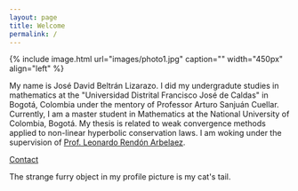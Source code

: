 ```yaml
---
layout: page
title: Welcome
permalink: /
---
```

{% include image.html url="images/photo1.jpg" caption="" width="450px" align="left" %}

My name is José David Beltrán Lizarazo. 
I did my undergradute studies in mathematics at the "Universidad Distrital Francisco José de Caldas" in Bogotá, Colombia under the mentory of Professor Arturo Sanjuán Cuellar. Currently, I am a master student in Mathematics at the National University of Colombia, Bogotá. 
My thesis is related to weak convergence methods applied to non-linear hyperbolic conservation laws. I am woking under the supervision of [Prof. Leonardo Rendón Arbelaez](https://scholar.google.com/citations?user=5U0ZQxcAAAAJ&hl=es). 


[Contact](/contact/)


The strange furry object in my profile picture is my cat's tail.
